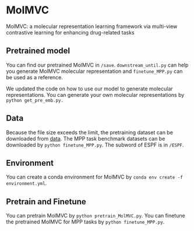 # MolMVC
MolMVC: a molecular representation learning framework via multi-view contrastive learning for enhancing drug-related tasks

## Pretrained model
You can find our pretrained MolMVC in `/save`. 
`downstream_until.py` can help you generate MolMVC molecular representation and `finetune_MPP.py` can be used as a reference. 

We updated the code on how to use our model to generate molecular representations. You can generate your own molecular representations by `python get_pre_emb.py.`


## Data
Because the file size exceeds the limit, the pretraining dataset can be downloaded from [data](https://drive.google.com/file/d/1fws4GavSfXMlEdh_fV7oTsUSyhSM2lRD/view?usp=sharing). The MPP task benchmark datasets can be downloaded by `python finetune_MPP.py`. The subword of ESPF is in `/ESPF`.


## Environment
You can create a conda environment for MolMVC by `conda env create -f environment.yml`.


## Pretrain and Finetune

You can pretrain MolMVC by `python pretrain_MolMVC.py`. You can finetune the pretrained MolMVC for MPP tasks by `python finetune_MPP.py`.

